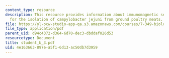 ```yaml
---
content_type: resource
description: This resource provides information about immunomagnetic separation methods
  for the isolation of campylobacter jejuni from ground poultry meats.
file: https://ol-ocw-studio-app-qa.s3.amazonaws.com/courses/7-349-biological-computing-at-the-crossroads-of-engineering-and-science-spring-2005/4e163663897ea5f16d13ac50db7d3959_student_b_3.pdf
file_type: application/pdf
parent_uid: d94c4372-d364-6d70-dec3-dbddaf026d53
resourcetype: Document
title: student_b_3.pdf
uid: 4e163663-897e-a5f1-6d13-ac50db7d3959
---
```

